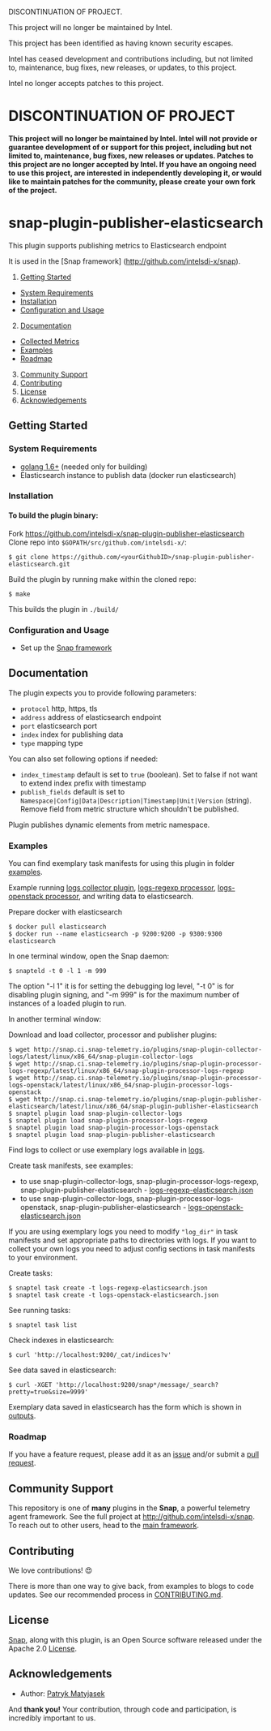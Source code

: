 DISCONTINUATION OF PROJECT. 

This project will no longer be maintained by Intel.

This project has been identified as having known security escapes.

Intel has ceased development and contributions including, but not limited to, maintenance, bug fixes, new releases, or updates, to this project.  

Intel no longer accepts patches to this project.
<!--
http://www.apache.org/licenses/LICENSE-2.0.txt


    Copyright 2016 Intel Corporation

Licensed under the Apache License, Version 2.0 (the "License");
you may not use this file except in compliance with the License.
You may obtain a copy of the License at

    http://www.apache.org/licenses/LICENSE-2.0

Unless required by applicable law or agreed to in writing, software
distributed under the License is distributed on an "AS IS" BASIS,
WITHOUT WARRANTIES OR CONDITIONS OF ANY KIND, either express or implied.
See the License for the specific language governing permissions and
limitations under the License.
-->


# DISCONTINUATION OF PROJECT 

**This project will no longer be maintained by Intel.  Intel will not provide or guarantee development of or support for this project, including but not limited to, maintenance, bug fixes, new releases or updates.  Patches to this project are no longer accepted by Intel. If you have an ongoing need to use this project, are interested in independently developing it, or would like to maintain patches for the community, please create your own fork of the project.**


# snap-plugin-publisher-elasticsearch

This plugin supports publishing metrics to Elasticsearch endpoint

It is used in the [Snap framework] (http://github.com/intelsdi-x/snap).


1. [Getting Started](#getting-started)
  * [System Requirements](#system-requirements)
  * [Installation](#installation)
  * [Configuration and Usage](#configuration-and-usage)
2. [Documentation](#documentation)
  * [Collected Metrics](#collected-metrics)
  * [Examples](#examples)
  * [Roadmap](#roadmap)
3. [Community Support](#community-support)
4. [Contributing](#contributing)
5. [License](#license)
6. [Acknowledgements](#acknowledgements)

## Getting Started

### System Requirements

* [golang 1.6+](https://golang.org/dl/)  (needed only for building)
* Elasticsearch instance to publish data (docker run elasticsearch)

### Installation

#### To build the plugin binary:
Fork https://github.com/intelsdi-x/snap-plugin-publisher-elasticsearch  
Clone repo into `$GOPATH/src/github.com/intelsdi-x/`:
```
$ git clone https://github.com/<yourGithubID>/snap-plugin-publisher-elasticsearch.git
```

Build the plugin by running make within the cloned repo:
```
$ make
```

This builds the plugin in `./build/`

### Configuration and Usage

* Set up the [Snap framework](https://github.com/intesdi-x/snap/blob/master/README.md#getting-started)

## Documentation

The plugin expects you to provide following parameters:
 - `protocol` http, https, tls
 - `address` address of elasticsearch endpoint
 - `port` elasticsearch port
 - `index` index for publishing data
 - `type` mapping type

You can also set following options if needed:
 - `index_timestamp` default is set to `true` (boolean). Set to false if not want to extend index prefix with timestamp
 - `publish_fields` default is set to `Namespace|Config|Data|Description|Timestamp|Unit|Version` (string). Remove field from metric structure which shouldn't be published.

Plugin publishes dynamic elements from metric namespace.

### Examples

You can find exemplary task manifests for using this plugin in folder [examples](examples/tasks).

Example running [logs collector plugin](https://github.com/intelsdi-x/snap-plugin-collector-logs), [logs-regexp processor](https://github.com/intelsdi-x/snap-plugin-processor-logs-regexp),
[logs-openstack processor](https://github.com/intelsdi-x/snap-plugin-processor-logs-openstack), and writing data to elasticsearch.

Prepare docker with elasticsearch
```
$ docker pull elasticsearch
$ docker run --name elasticsearch -p 9200:9200 -p 9300:9300 elasticsearch
```

In one terminal window, open the Snap daemon:
```
$ snapteld -t 0 -l 1 -m 999
```

The option "-l 1" it is for setting the debugging log level, "-t 0" is for disabling plugin signing, and "-m 999" is for the maximum number of instances of a loaded plugin to run.

In another terminal window:

Download and load collector, processor and publisher plugins:
```
$ wget http://snap.ci.snap-telemetry.io/plugins/snap-plugin-collector-logs/latest/linux/x86_64/snap-plugin-collector-logs
$ wget http://snap.ci.snap-telemetry.io/plugins/snap-plugin-processor-logs-regexp/latest/linux/x86_64/snap-plugin-processor-logs-regexp
$ wget http://snap.ci.snap-telemetry.io/plugins/snap-plugin-processor-logs-openstack/latest/linux/x86_64/snap-plugin-processor-logs-openstack
$ wget http://snap.ci.snap-telemetry.io/plugins/snap-plugin-publisher-elasticsearch/latest/linux/x86_64/snap-plugin-publisher-elasticsearch
$ snaptel plugin load snap-plugin-collector-logs
$ snaptel plugin load snap-plugin-processor-logs-regexp
$ snaptel plugin load snap-plugin-processor-logs-openstack
$ snaptel plugin load snap-plugin-publisher-elasticsearch
```

Find logs to collect or use exemplary logs available in [logs](examples/logs).

Create task manifests, see examples:
- to use snap-plugin-collector-logs, snap-plugin-processor-logs-regexp, snap-plugin-publisher-elasticsearch - [logs-regexp-elasticsearch.json](examples/tasks/logs-regexp-elasticsearch.json)
- to use snap-plugin-collector-logs, snap-plugin-processor-logs-openstack, snap-plugin-publisher-elasticsearch - [logs-openstack-elasticsearch.json](examples/tasks/logs-openstack-elasticsearch.json)

If you are using exemplary logs you need to modify `"log_dir"` in task manifests and set appropriate paths to directories with logs.
If you want to collect your own logs you need to adjust config sections in task manifests to your environment.

Create tasks:
```
$ snaptel task create -t logs-regexp-elasticsearch.json
$ snaptel task create -t logs-openstack-elasticsearch.json
```

See running tasks:
```
$ snaptel task list
```

Check indexes in elasticsearch:
```
$ curl 'http://localhost:9200/_cat/indices?v'
```

See data saved in elasticsearch:
```
$ curl -XGET 'http://localhost:9200/snap*/message/_search?pretty=true&size=9999'
```

Exemplary data saved in elasticsearch has the form which is shown in [outputs](examples/outputs).

### Roadmap

If you have a feature request, please add it as an [issue](https://github.com/intelsdi-x/snap-plugin-publisher-elasticsearch/issues) 
and/or submit a [pull request](https://github.com/intelsdi-x/snap-plugin-publisher-elasticsearch/pulls).

## Community Support
This repository is one of **many** plugins in the **Snap**, a powerful telemetry agent framework. See the full project at 
http://github.com/intelsdi-x/snap. To reach out to other users, head to the [main framework](https://github.com/intelsdi-x/snap#community-support).


## Contributing
We love contributions! :heart_eyes:

There is more than one way to give back, from examples to blogs to code updates. See our recommended process in [CONTRIBUTING.md](CONTRIBUTING.md).

## License

[Snap](http://github.com/intelsdi-x/snap), along with this plugin, is an Open Source software released under the Apache 2.0 [License](LICENSE).


## Acknowledgements

* Author: [Patryk Matyjasek](https://github.com/PatrykMatyjasek)

And **thank you!** Your contribution, through code and participation, is incredibly important to us.
